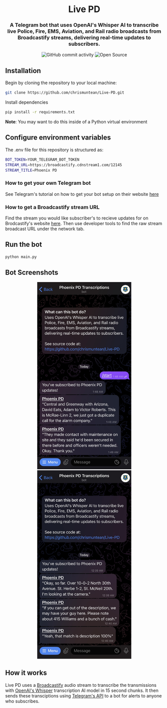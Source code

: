 <div align="center">

  # Live PD
  ### A Telegram bot that uses OpenAI's Whisper AI to transcribe live Police, Fire, EMS, Aviation, and Rail radio broadcasts from Broadcastify streams, delivering real-time updates to subscribers.
  ![GitHub commit activity](https://img.shields.io/github/commit-activity/t/chrismuntean/live-pd)
  ![Open Source](https://img.shields.io/badge/Open%20Source-%E2%9D%A4%EF%B8%8F-blue)

</div>

## Installation
Begin by cloning the repository to your local machine:
```bash
git clone https://github.com/chrismuntean/Live-PD.git
```

Install dependencies
```bash
pip install -r requirements.txt
```
**Note**: You may want to do this inside of a Python virtual environment

## Configure environment variables
The .env file for this repository is structured as:
```bash
BOT_TOKEN=YOUR_TELEGRAM_BOT_TOKEN
STREAM_URL=https://broadcastify.cdnstream1.com/12145
STREAM_TITLE=Phoenix PD
```

### How to get your own Telegram bot
See Telegram's tutorial on how to get your bot setup on their website [here](https://core.telegram.org/bots/tutorial)

### How to get a Broadcastify stream URL
Find the stream you would like subscriber's to recieve updates for on Brodcastify's website [here](https://www.broadcastify.com/listen/). Then use developer tools to find the raw stream broadcast URL under the network tab.

## Run the bot
```bash
python main.py
```

## Bot Screenshots
<p align="center">
  <img src="readme-media/bot-ss-1.jpeg" alt="Screenshot 2" width="300"/>
  <img src="readme-media/bot-ss-2.jpeg" alt="Screenshot 3" width="300"/>
</p>

## How it works
Live PD uses a [Broadcastify](https://www.broadcastify.com) audio stream to transcribe the transmissions with [OpenAI's Whisper](https://openai.com/index/whisper/) transcription AI model in 15 second chunks. It then sends these transciptions using [Telegram's API](https://core.telegram.org/bots) to a bot for alerts to anyone who subscribes.